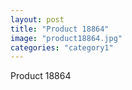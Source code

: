 ```yaml
---
layout: post
title: "Product 18864"
image: "product18864.jpg"
categories: "category1"
---
```

Product 18864

